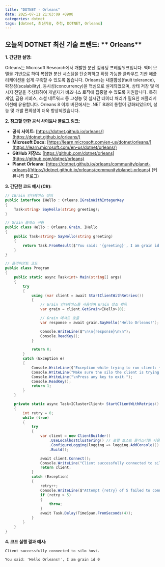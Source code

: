 ```yaml
---
title: "DOTNET - Orleans"
date: 2025-07-11 21:03:09 +0900
categories: dotnet
tags: [dotnet, 최신기술, 추천, DOTNET, Orleans]
---
```


## 오늘의 DOTNET 최신 기술 트렌드: ** Orleans**

**1. 간단한 설명:**

Orleans는 Microsoft Research에서 개발한 분산 컴퓨팅 프레임워크입니다. 액터 모델을 기반으로 하여 복잡한 분산 시스템을 단순화하고 확장 가능한 클라우드 기반 애플리케이션을 쉽게 구축할 수 있도록 돕습니다. Orleans는 내결함성(fault tolerance), 확장성(scalability), 동시성(concurrency)을 핵심으로 설계되었으며, 상태 저장 및 메시지 전달을 추상화하여 개발자가 비즈니스 로직에 집중할 수 있도록 지원합니다.  특히 게임, 금융 서비스, 소셜 네트워크 등 고성능 및 실시간 데이터 처리가 필요한 애플리케이션에 유용합니다.  Orleans 8 이후 버전에서는 .NET 8과의 통합이 강화되었으며, 성능 및 개발 편의성이 더욱 향상되었습니다.

**2. 참고할 만한 공식 사이트나 블로그 링크:**

*   **공식 사이트:** [https://dotnet.github.io/orleans/](https://dotnet.github.io/orleans/)
*   **Microsoft Docs:** [https://learn.microsoft.com/en-us/dotnet/orleans/](https://learn.microsoft.com/en-us/dotnet/orleans/)
*   **GitHub 저장소:** [https://github.com/dotnet/orleans](https://github.com/dotnet/orleans)
*   **Planet Orleans:** [https://dotnet.github.io/orleans/community/planet-orleans](https://dotnet.github.io/orleans/community/planet-orleans) (커뮤니티 블로그)

**3. 간단한 코드 예시 (C#):**

```csharp
// IGrain 인터페이스 정의
public interface IHello : Orleans.IGrainWithIntegerKey
{
    Task<string> SayHello(string greeting);
}

// Grain 클래스 구현
public class Hello : Orleans.Grain, IHello
{
    public Task<string> SayHello(string greeting)
    {
        return Task.FromResult($"You said: '{greeting}', I am grain id {this.GetPrimaryKeyLong()}");
    }
}

// 클라이언트 코드
public class Program
{
    public static async Task<int> Main(string[] args)
    {
        try
        {
            using (var client = await StartClientWithRetries())
            {
                // Grain 인터페이스를 사용하여 Grain 참조 획득
                var grain = client.GetGrain<IHello>(0);

                // Grain 메서드 호출
                var response = await grain.SayHello("Hello Orleans!");

                Console.WriteLine($"\n\n{response}\n\n");
                Console.ReadKey();
            }

            return 0;
        }
        catch (Exception e)
        {
            Console.WriteLine($"Exception while trying to run client: {e.Message}");
            Console.WriteLine("Make sure the silo the client is trying to connect to is running.");
            Console.WriteLine("\nPress any key to exit.");
            Console.ReadKey();
            return 1;
        }
    }

    private static async Task<IClusterClient> StartClientWithRetries()
    {
        int retry = 0;
        while (true)
        {
            try
            {
                var client = new ClientBuilder()
                    .UseLocalhostClustering() // 로컬 호스트 클러스터링 사용
                    .ConfigureLogging(logging => logging.AddConsole())
                    .Build();

                await client.Connect();
                Console.WriteLine("Client successfully connected to silo host.\n");
                return client;
            }
            catch (Exception)
            {
                retry++;
                Console.WriteLine($"Attempt {retry} of 5 failed to connect to the silo.");
                if (retry > 5)
                {
                    throw;
                }
                await Task.Delay(TimeSpan.FromSeconds(4));
            }
        }
    }
}
```

**4. 코드 실행 결과 예시:**

```
Client successfully connected to silo host.

You said: 'Hello Orleans!', I am grain id 0
```

